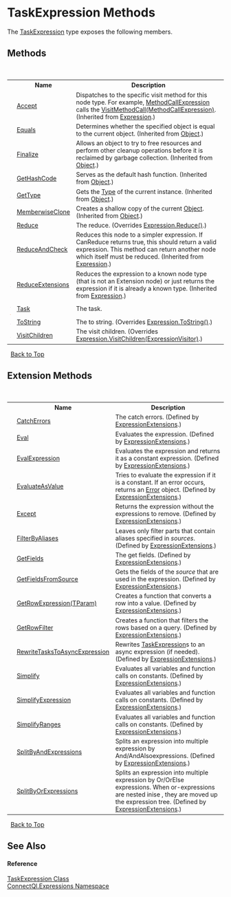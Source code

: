 # TaskExpression Methods
 

The <a href="T_ConnectQl_Expressions_TaskExpression">TaskExpression</a> type exposes the following members.


## Methods
&nbsp;<table><tr><th></th><th>Name</th><th>Description</th></tr><tr><td>![Protected method](media/protmethod.gif "Protected method")</td><td><a href="http://msdn2.microsoft.com/en-us/library/ee378284" target="_blank">Accept</a></td><td>
Dispatches to the specific visit method for this node type. For example, <a href="http://msdn2.microsoft.com/en-us/library/bb357368" target="_blank">MethodCallExpression</a> calls the <a href="http://msdn2.microsoft.com/en-us/library/dd323893" target="_blank">VisitMethodCall(MethodCallExpression)</a>.
 (Inherited from <a href="http://msdn2.microsoft.com/en-us/library/bb356138" target="_blank">Expression</a>.)</td></tr><tr><td>![Public method](media/pubmethod.gif "Public method")</td><td><a href="http://msdn2.microsoft.com/en-us/library/bsc2ak47" target="_blank">Equals</a></td><td>
Determines whether the specified object is equal to the current object.
 (Inherited from <a href="http://msdn2.microsoft.com/en-us/library/e5kfa45b" target="_blank">Object</a>.)</td></tr><tr><td>![Protected method](media/protmethod.gif "Protected method")</td><td><a href="http://msdn2.microsoft.com/en-us/library/4k87zsw7" target="_blank">Finalize</a></td><td>
Allows an object to try to free resources and perform other cleanup operations before it is reclaimed by garbage collection.
 (Inherited from <a href="http://msdn2.microsoft.com/en-us/library/e5kfa45b" target="_blank">Object</a>.)</td></tr><tr><td>![Public method](media/pubmethod.gif "Public method")</td><td><a href="http://msdn2.microsoft.com/en-us/library/zdee4b3y" target="_blank">GetHashCode</a></td><td>
Serves as the default hash function.
 (Inherited from <a href="http://msdn2.microsoft.com/en-us/library/e5kfa45b" target="_blank">Object</a>.)</td></tr><tr><td>![Public method](media/pubmethod.gif "Public method")</td><td><a href="http://msdn2.microsoft.com/en-us/library/dfwy45w9" target="_blank">GetType</a></td><td>
Gets the <a href="http://msdn2.microsoft.com/en-us/library/42892f65" target="_blank">Type</a> of the current instance.
 (Inherited from <a href="http://msdn2.microsoft.com/en-us/library/e5kfa45b" target="_blank">Object</a>.)</td></tr><tr><td>![Protected method](media/protmethod.gif "Protected method")</td><td><a href="http://msdn2.microsoft.com/en-us/library/57ctke0a" target="_blank">MemberwiseClone</a></td><td>
Creates a shallow copy of the current <a href="http://msdn2.microsoft.com/en-us/library/e5kfa45b" target="_blank">Object</a>.
 (Inherited from <a href="http://msdn2.microsoft.com/en-us/library/e5kfa45b" target="_blank">Object</a>.)</td></tr><tr><td>![Public method](media/pubmethod.gif "Public method")</td><td><a href="M_ConnectQl_Expressions_TaskExpression_Reduce">Reduce</a></td><td>
The reduce.
 (Overrides <a href="http://msdn2.microsoft.com/en-us/library/dd294075" target="_blank">Expression.Reduce()</a>.)</td></tr><tr><td>![Public method](media/pubmethod.gif "Public method")</td><td><a href="http://msdn2.microsoft.com/en-us/library/dd267939" target="_blank">ReduceAndCheck</a></td><td>
Reduces this node to a simpler expression. If CanReduce returns true, this should return a valid expression. This method can return another node which itself must be reduced.
 (Inherited from <a href="http://msdn2.microsoft.com/en-us/library/bb356138" target="_blank">Expression</a>.)</td></tr><tr><td>![Public method](media/pubmethod.gif "Public method")</td><td><a href="http://msdn2.microsoft.com/en-us/library/dd324006" target="_blank">ReduceExtensions</a></td><td>
Reduces the expression to a known node type (that is not an Extension node) or just returns the expression if it is already a known type.
 (Inherited from <a href="http://msdn2.microsoft.com/en-us/library/bb356138" target="_blank">Expression</a>.)</td></tr><tr><td>![Public method](media/pubmethod.gif "Public method")![Static member](media/static.gif "Static member")</td><td><a href="M_ConnectQl_Expressions_TaskExpression_Task">Task</a></td><td>
The task.</td></tr><tr><td>![Public method](media/pubmethod.gif "Public method")</td><td><a href="M_ConnectQl_Expressions_TaskExpression_ToString">ToString</a></td><td>
The to string.
 (Overrides <a href="http://msdn2.microsoft.com/en-us/library/bb354391" target="_blank">Expression.ToString()</a>.)</td></tr><tr><td>![Protected method](media/protmethod.gif "Protected method")</td><td><a href="M_ConnectQl_Expressions_TaskExpression_VisitChildren">VisitChildren</a></td><td>
The visit children.
 (Overrides <a href="http://msdn2.microsoft.com/en-us/library/dd324123" target="_blank">Expression.VisitChildren(ExpressionVisitor)</a>.)</td></tr></table>&nbsp;
<a href="#taskexpression-methods">Back to Top</a>

## Extension Methods
&nbsp;<table><tr><th></th><th>Name</th><th>Description</th></tr><tr><td>![Public Extension Method](media/pubextension.gif "Public Extension Method")</td><td><a href="M_System_Linq_Expressions_ExpressionExtensions_CatchErrors">CatchErrors</a></td><td>
The catch errors.
 (Defined by <a href="T_System_Linq_Expressions_ExpressionExtensions">ExpressionExtensions</a>.)</td></tr><tr><td>![Public Extension Method](media/pubextension.gif "Public Extension Method")</td><td><a href="M_System_Linq_Expressions_ExpressionExtensions_Eval">Eval</a></td><td>
Evaluates the expression.
 (Defined by <a href="T_System_Linq_Expressions_ExpressionExtensions">ExpressionExtensions</a>.)</td></tr><tr><td>![Public Extension Method](media/pubextension.gif "Public Extension Method")</td><td><a href="M_System_Linq_Expressions_ExpressionExtensions_EvalExpression">EvalExpression</a></td><td>
Evaluates the expression and returns it as a constant expression.
 (Defined by <a href="T_System_Linq_Expressions_ExpressionExtensions">ExpressionExtensions</a>.)</td></tr><tr><td>![Public Extension Method](media/pubextension.gif "Public Extension Method")</td><td><a href="M_System_Linq_Expressions_ExpressionExtensions_EvaluateAsValue">EvaluateAsValue</a></td><td>
Tries to evaluate the expression if it is a constant. If an error occurs, returns an <a href="T_ConnectQl_Results_Error">Error</a> object.
 (Defined by <a href="T_System_Linq_Expressions_ExpressionExtensions">ExpressionExtensions</a>.)</td></tr><tr><td>![Public Extension Method](media/pubextension.gif "Public Extension Method")</td><td><a href="M_System_Linq_Expressions_ExpressionExtensions_Except">Except</a></td><td>
Returns the expression without the expressions to remove.
 (Defined by <a href="T_System_Linq_Expressions_ExpressionExtensions">ExpressionExtensions</a>.)</td></tr><tr><td>![Public Extension Method](media/pubextension.gif "Public Extension Method")</td><td><a href="M_System_Linq_Expressions_ExpressionExtensions_FilterByAliases">FilterByAliases</a></td><td>
Leaves only filter parts that contain aliases specified in *sources*.
 (Defined by <a href="T_System_Linq_Expressions_ExpressionExtensions">ExpressionExtensions</a>.)</td></tr><tr><td>![Public Extension Method](media/pubextension.gif "Public Extension Method")</td><td><a href="M_System_Linq_Expressions_ExpressionExtensions_GetFields">GetFields</a></td><td>
The get fields.
 (Defined by <a href="T_System_Linq_Expressions_ExpressionExtensions">ExpressionExtensions</a>.)</td></tr><tr><td>![Public Extension Method](media/pubextension.gif "Public Extension Method")</td><td><a href="M_System_Linq_Expressions_ExpressionExtensions_GetFieldsFromSource">GetFieldsFromSource</a></td><td>
Gets the fields of the *source* that are used in the expression.
 (Defined by <a href="T_System_Linq_Expressions_ExpressionExtensions">ExpressionExtensions</a>.)</td></tr><tr><td>![Public Extension Method](media/pubextension.gif "Public Extension Method")</td><td><a href="M_System_Linq_Expressions_ExpressionExtensions_GetRowExpression__1">GetRowExpression(TParam)</a></td><td>
Creates a function that converts a row into a value.
 (Defined by <a href="T_System_Linq_Expressions_ExpressionExtensions">ExpressionExtensions</a>.)</td></tr><tr><td>![Public Extension Method](media/pubextension.gif "Public Extension Method")</td><td><a href="M_System_Linq_Expressions_ExpressionExtensions_GetRowFilter">GetRowFilter</a></td><td>
Creates a function that filters the rows based on a query.
 (Defined by <a href="T_System_Linq_Expressions_ExpressionExtensions">ExpressionExtensions</a>.)</td></tr><tr><td>![Public Extension Method](media/pubextension.gif "Public Extension Method")</td><td><a href="M_System_Linq_Expressions_ExpressionExtensions_RewriteTasksToAsyncExpression">RewriteTasksToAsyncExpression</a></td><td>
Rewrites <a href="T_ConnectQl_Expressions_TaskExpression">TaskExpression</a>s to an async expression (if needed).
 (Defined by <a href="T_System_Linq_Expressions_ExpressionExtensions">ExpressionExtensions</a>.)</td></tr><tr><td>![Public Extension Method](media/pubextension.gif "Public Extension Method")</td><td><a href="M_System_Linq_Expressions_ExpressionExtensions_Simplify">Simplify</a></td><td>
Evaluates all variables and function calls on constants.
 (Defined by <a href="T_System_Linq_Expressions_ExpressionExtensions">ExpressionExtensions</a>.)</td></tr><tr><td>![Public Extension Method](media/pubextension.gif "Public Extension Method")</td><td><a href="M_System_Linq_Expressions_ExpressionExtensions_SimplifyExpression">SimplifyExpression</a></td><td>
Evaluates all variables and function calls on constants.
 (Defined by <a href="T_System_Linq_Expressions_ExpressionExtensions">ExpressionExtensions</a>.)</td></tr><tr><td>![Public Extension Method](media/pubextension.gif "Public Extension Method")</td><td><a href="M_System_Linq_Expressions_ExpressionExtensions_SimplifyRanges">SimplifyRanges</a></td><td>
Evaluates all variables and function calls on constants.
 (Defined by <a href="T_System_Linq_Expressions_ExpressionExtensions">ExpressionExtensions</a>.)</td></tr><tr><td>![Public Extension Method](media/pubextension.gif "Public Extension Method")</td><td><a href="M_System_Linq_Expressions_ExpressionExtensions_SplitByAndExpressions">SplitByAndExpressions</a></td><td>
Splits an expression into multiple expression by And/AndAlsoexpressions.
 (Defined by <a href="T_System_Linq_Expressions_ExpressionExtensions">ExpressionExtensions</a>.)</td></tr><tr><td>![Public Extension Method](media/pubextension.gif "Public Extension Method")</td><td><a href="M_System_Linq_Expressions_ExpressionExtensions_SplitByOrExpressions">SplitByOrExpressions</a></td><td>
Splits an expression into multiple expression by Or/OrElse expressions. When or-expressions are nested inise , they are moved up the expression tree.
 (Defined by <a href="T_System_Linq_Expressions_ExpressionExtensions">ExpressionExtensions</a>.)</td></tr></table>&nbsp;
<a href="#taskexpression-methods">Back to Top</a>

## See Also


#### Reference
<a href="T_ConnectQl_Expressions_TaskExpression">TaskExpression Class</a><br /><a href="N_ConnectQl_Expressions">ConnectQl.Expressions Namespace</a><br />